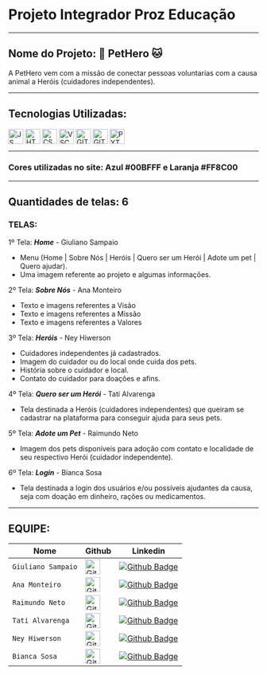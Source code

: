 # Projeto Integrador Proz Educação
---

## Nome do Projeto: 🐶 PetHero 🐱

A PetHero vem com a missão de conectar pessoas voluntarias com a causa animal a Heróis (cuidadores independentes).

---

## **Tecnologias Utilizadas:**

<div style="display: inline_block">
  <img align="center" alt="JS" height="30" src="https://cdn.jsdelivr.net/gh/devicons/devicon/icons/javascript/javascript-original.svg">
  <img align="center" alt="HTML5-HUB" height="30" src="https://cdn.jsdelivr.net/gh/devicons/devicon/icons/html5/html5-original.svg">
  <img align="center" alt="CSS3" height="30" src="https://cdn.jsdelivr.net/gh/devicons/devicon/icons/css3/css3-original.svg">
  <img align="center" alt="VSCODE" height="30" src="https://cdn.jsdelivr.net/gh/devicons/devicon/icons/vscode/vscode-original.svg">
  <img align="center" alt="GIT" height="30" src="https://cdn.jsdelivr.net/gh/devicons/devicon/icons/git/git-original.svg">
  <img align="center" alt="GITHUB" height="30" src="https://cdn.jsdelivr.net/gh/devicons/devicon/icons/github/github-original.svg">
  <img align="center" alt="PYTHON" height="30" src="https://cdn.jsdelivr.net/gh/devicons/devicon/icons/python/python-original.svg">
  
</div>

---

### Cores utilizadas no site: Azul #00BFFF e Laranja #FF8C00

---

## Quantidades de telas: 6

### TELAS:

1º Tela: ***Home*** - Giuliano Sampaio

*	Menu (Home | Sobre Nós | Heróis | Quero ser um Herói | Adote um pet | Quero ajudar).
*	Uma imagem referente ao projeto e algumas informações.

2º Tela: ***Sobre Nós*** - Ana Monteiro

*	Texto e imagens referentes a Visão
*	Texto e imagens referentes a Missão
*	Texto e imagens referentes a Valores

3º Tela: ***Heróis*** - Ney Hiwerson

*	Cuidadores independentes já cadastrados.
*	Imagem do cuidador ou do local onde cuida dos pets.
*	História sobre o cuidador e local.
*	Contato do cuidador para doações e afins.


4º Tela: ***Quero ser um Herói*** - Tati Alvarenga

*	Tela destinada a Heróis (cuidadores independentes) que queiram se cadastrar na plataforma para conseguir ajuda para seus pets.

5º Tela: ***Adote um Pet*** - Raimundo Neto

 * Imagem dos pets disponíveis para adoção com contato e localidade de seu respectivo Herói (cuidador independente).

 6º Tela: ***Login*** - Bianca Sosa

 * Tela destinada a login dos usuários e/ou possíveis ajudantes da causa, seja com doação em dinheiro, rações ou medicamentos.

---

 ## **EQUIPE:**

| Nome | Github | Linkedin |
| --------- | --------- | --------- |
| `Giuliano Sampaio` | <a href="https://github.com/Giuliano-Sampaio"> <img height="30" alt="GitHub do Giuliano" src="https://img.shields.io/badge/-Github-000?style=flat-square&logo=Github&logoColor=white"></a> | [![Github Badge](https://img.shields.io/badge/LinkedIn-0077B5?style=for-the-badge&logo=linkedin&logoColor=white)](https://www.linkedin.com/in/giuliano-sampaio) |
| `Ana Monteiro` | <a href="https://github.com/Anamonteir0"> <img height="30" alt="GitHub da Ana" src="https://img.shields.io/badge/-Github-000?style=flat-square&logo=Github&logoColor=white"></a> | [![Github Badge](https://img.shields.io/badge/LinkedIn-0077B5?style=for-the-badge&logo=linkedin&logoColor=white)](https://www.linkedin.com/in/ana-caroline-monteiro-da-silva-65b8a4147) |
| `Raimundo Neto` | <a href="https://github.com/RaimundoNeto"> <img height="30" alt="GitHub do Raimundo " src="https://img.shields.io/badge/-Github-000?style=flat-square&logo=Github&logoColor=white"></a> | [![Github Badge](https://img.shields.io/badge/LinkedIn-0077B5?style=for-the-badge&logo=linkedin&logoColor=white)](https://www.linkedin.com/in/raimundo-rodrigues-de-moura-neto/) |
| `Tati Alvarenga` | <a href="https://github.com/TatiAlvarenga"> <img height="30" alt="GitHub da Tati" src="https://img.shields.io/badge/-Github-000?style=flat-square&logo=Github&logoColor=white"></a> | [![Github Badge](https://img.shields.io/badge/LinkedIn-0077B5?style=for-the-badge&logo=linkedin&logoColor=white)](https://www.linkedin.com/in/tati-alvarenga-29b85157/) |
| `Ney Hiwerson` | <a href="https://github.com/NeyHiwerson"> <img height="30" alt="GitHub do Ney" src="https://img.shields.io/badge/-Github-000?style=flat-square&logo=Github&logoColor=white"></a> | [![Github Badge](https://img.shields.io/badge/LinkedIn-0077B5?style=for-the-badge&logo=linkedin&logoColor=white)]() |
| `Bianca Sosa` | <a href="https://github.com/blasbianca"> <img height="30" alt="GitHub da Bianca" src="https://img.shields.io/badge/-Github-000?style=flat-square&logo=Github&logoColor=white"></a> | [![Github Badge](https://img.shields.io/badge/LinkedIn-0077B5?style=for-the-badge&logo=linkedin&logoColor=white)](https://www.linkedin.com/in/bianca-sosa-b85425127) |

